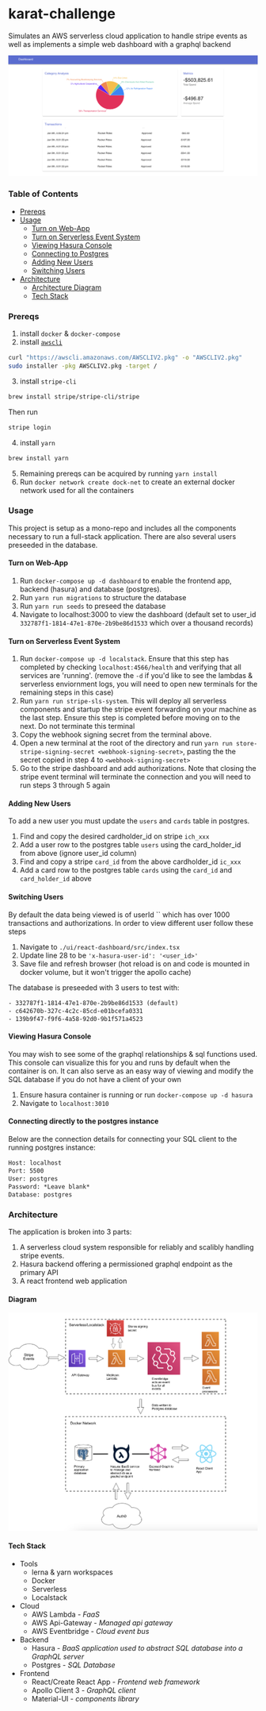# karat-challenge
Simulates an AWS serverless cloud application to handle stripe events as well as implements a simple web dashboard with a graphql backend 

![](/karat_screenshot.png)

### Table of Contents
- [Prereqs](#prereqs)
- [Usage](#usage)
  - [Turn on Web-App](#turn-on-web-app)
  - [Turn on Serverless Event System](#turn-on-serverless-event-system)
  - [Viewing Hasura Console](#viewing-hasura-console)
  - [Connecting to Postgres](#connecting-directly-to-the-postgres-instance)
  - [Adding New Users](#adding-new-users)
  - [Switching Users](#switching-users)
- [Architecture](#architecture)
  - [Architecture Diagram](#architecture)
  - [Tech Stack](#tech-stack)

### Prereqs
1. install `docker` & `docker-compose`
2. install [`awscli`](https://docs.aws.amazon.com/cli/latest/userguide/install-cliv2-mac.html)
``` bash
curl "https://awscli.amazonaws.com/AWSCLIV2.pkg" -o "AWSCLIV2.pkg"
sudo installer -pkg AWSCLIV2.pkg -target /
```
3. install `stripe-cli`
``` bash
brew install stripe/stripe-cli/stripe
```
Then run 
``` bash
stripe login
```

4. install `yarn`
``` bash
brew install yarn
```
5. Remaining prereqs can be acquired by running  `yarn install`
6. Run `docker network create dock-net` to create an external docker network used for all the containers

### Usage
This project is setup as a mono-repo and includes all the components necessary to run a full-stack application. There are also several users preseeded in the database.

#### Turn on Web-App
1. Run `docker-compose up -d dashboard` to enable the frontend app, backend (hasura) and database (postgres).
2. Run `yarn run migrations` to structure the database
3. Run `yarn run seeds` to preseed the database
4. Navigate to localhost:3000 to view the dashboard (default set to user_id `332787f1-1814-47e1-870e-2b9be86d1533` which over a thousand records)
#### Turn on Serverless Event System
1.  Run `docker-compose up -d localstack`. Ensure that this step has completed by checking `localhost:4566/health` and verifying that all services are 'running'. (remove the `-d` if you'd like to see the lambdas & serverless enviornment logs, you will need to open new terminals for the remaining steps in this case)
2.  Run `yarn run stripe-sls-system`. This will deploy all serverless components and startup the stripe event forwarding on your machine as the last step. Ensure this step is completed before moving on to the next. Do not terminate this terminal
3. Copy the webhook signing secret from the terminal above.
4. Open a new terminal at the root of the directory and run `yarn run store-stripe-signing-secret <webhook-signing-secret>`, pasting the the secret copied in step 4 to `<webhook-signing-secret>`
5. Go to the stripe dashboard and add authorizations. Note that closing the stripe event terminal will terminate the connection and you will need to run steps 3 through 5 again


#### Adding New Users
To add a new user you must update the `users` and `cards` table in postgres.
1. Find and copy the desired cardholder_id on stripe `ich_xxx` 
2. Add a user row to the postgres table `users` using the card_holder_id from above (ignore user_id column)
3. Find and copy a stripe `card_id` from the above cardholder_id `ic_xxx` 
4. Add a card row to the postgres table `cards` using the `card_id` and `card_holder_id` above
#### Switching Users
By default the data being viewed is of userId `` which has over 1000 transactions and authorizations. In order to view different user follow these steps
1. Navigate to `./ui/react-dashboard/src/index.tsx`
2. Update line 28 to be `'x-hasura-user-id': '<user_id>'`
3. Save file and refresh browser (hot reload is on and code is mounted in docker volume, but it won't trigger the apollo cache)
 
 The database is preseeded with 3 users to test with:
 ```
 - 332787f1-1814-47e1-870e-2b9be86d1533 (default)
 - c642670b-327c-4c2c-85cd-e01bcefa0331
 - 139b9f47-f9f6-4a58-92d0-9b1f571a4523
 ```
#### Viewing Hasura Console
You may wish to see some of the graphql relationships & sql functions used. This console can visualize this for you and runs by default when the container is on. It can also serve as an easy way of viewing and modify the SQL database if you do not have a client of your own
1. Ensure hasura container is running or run `docker-compose up -d hasura`
2. Navigate to `localhost:3010`
#### Connecting directly to the postgres instance
Below are the connection details for connecting your SQL client to the running postgres instance:
```
Host: localhost
Port: 5500
User: postgres
Password: *Leave blank*
Database: postgres
```

### Architecture
The application is broken into 3 parts: 
1. A serverless cloud system responsible for reliably and scalibly handling stripe events. 
2. Hasura backend offering a permissioned graphql endpoint as the primary API 
3. A react frontend web application
#### Diagram
![](/karat-local-arch.png)
#### Tech Stack

* Tools
  - lerna & yarn workspaces
  - Docker
  - Serverless
  - Localstack
* Cloud
  - AWS Lambda - *FaaS*
  - AWS Api-Gateway - *Managed api gateway*
  - AWS Eventbridge - *Cloud event bus*
* Backend
  - Hasura - *BaaS application used to abstract SQL database into a GraphQL server*
  - Postgres - *SQL Database*
* Frontend
  - React/Create React App - *Frontend web framework*
  - Apollo Client 3 - *GraphQL client*
  - Material-UI - *components library*
